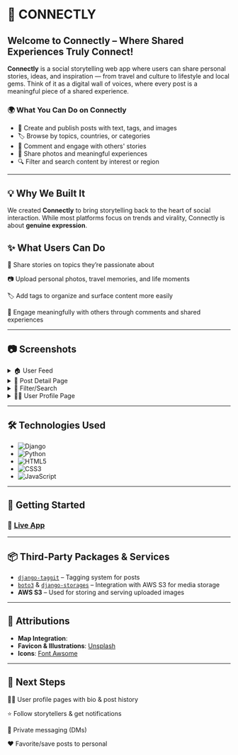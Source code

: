 # 🤝 CONNECTLY

## Welcome to **Connectly – Where Shared Experiences Truly Connect!**

**Connectly** is a social storytelling web app where users can share personal stories, ideas, and inspiration — from travel and culture to lifestyle and local gems. Think of it as a digital wall of voices, where every post is a meaningful piece of a shared experience.

### 🌍 What You Can Do on Connectly

- 📝 Create and publish posts with text, tags, and images
- 🏷️ Browse by topics, countries, or categories
- 💬 Comment and engage with others' stories
- 📸 Share photos and meaningful experiences
- 🔍 Filter and search content by interest or region

---

## 💡 Why We Built It

We created **Connectly** to bring storytelling back to the heart of social interaction. While most platforms focus on trends and virality, Connectly is about **genuine expression**.

## ✨ What Users Can Do

📝 Share stories on topics they’re passionate about

📷 Upload personal photos, travel memories, and life moments

🏷️ Add tags to organize and surface content more easily

💬 Engage meaningfully with others through comments and shared experiences

---

## 📷 Screenshots

<details>
  <summary>🏠 User Feed</summary>

| Feed of curated user posts                           |
| ---------------------------------------------------- |
| ![Feed](./main_app/static/images/user-feed-page.png) |

</details>

<details>
  <summary>📝 Post Detail Page</summary>

| Full post content with tags, country, and user    |
| ------------------------------------------------- |
| ![Post](./main_app/static/images/post-detail.png) |

</details>

<details>
  <summary>🔎 Filter/Search</summary>

| Search posts by continent, country, tags       |
| ---------------------------------------------- |
| ![Search](./main_app/static/images/filter.png) |

</details>
<details>
  <summary>🙋‍♀️ User Profile Page</summary>

| View of a user's posts, map, and country data |
| --------------------------------------------- |
| ![User](./main_app/static/images/mypage.png)  |

</details>

---

## 🛠️ Technologies Used

- ![Django](https://img.shields.io/badge/-Django-333?style=flat&logo=django)
- ![Python](https://img.shields.io/badge/-Python-333?style=flat&logo=python)
- ![HTML5](https://img.shields.io/badge/-HTML5-333?style=flat&logo=html5)
- ![CSS3](https://img.shields.io/badge/-CSS3-333?style=flat&logo=css3)
- ![JavaScript](https://img.shields.io/badge/-JavaScript-333?style=flat&logo=javascript)

---

## 🚀 Getting Started

### 🔗 [Live App](https://connectly-2045c75feedb.herokuapp.com/)

---

## 📦 Third-Party Packages & Services

- [`django-taggit`](https://github.com/jazzband/django-taggit) – Tagging system for posts
- [`boto3`](https://github.com/boto/boto3) & [`django-storages`](https://github.com/jschneier/django-storages) – Integration with AWS S3 for media storage
- **AWS S3** – Used for storing and serving uploaded images

---

## 🙌 Attributions

- **Map Integration**:
- **Favicon & Illustrations**: [Unsplash](https://unsplash.com)
- **Icons**: [Font Awsome](https://fontawesome.com/)

---

## 🌱 Next Steps

🧑‍💻 User profile pages with bio & post history

⭐ Follow storytellers & get notifications

💌 Private messaging (DMs)

❤️ Favorite/save posts to personal
